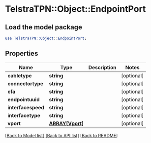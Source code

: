 # TelstraTPN::Object::EndpointPort

## Load the model package
```perl
use TelstraTPN::Object::EndpointPort;
```

## Properties
Name | Type | Description | Notes
------------ | ------------- | ------------- | -------------
**cabletype** | **string** |  | [optional] 
**connectortype** | **string** |  | [optional] 
**cfa** | **string** |  | [optional] 
**endpointuuid** | **string** |  | [optional] 
**interfacespeed** | **string** |  | [optional] 
**interfacetype** | **string** |  | [optional] 
**vport** | [**ARRAY[Vport]**](Vport.md) |  | [optional] 

[[Back to Model list]](../README.md#documentation-for-models) [[Back to API list]](../README.md#documentation-for-api-endpoints) [[Back to README]](../README.md)


